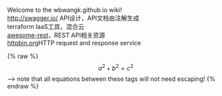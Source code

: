 Welcome to the wbwangk.github.io wiki!  
http://swagger.io/  API设计，API文档由注解生成  
terraform IaaS工具，混合云  
[awesome-rest](https://github.com/wbwangk/awesome-rest#querying)，REST API相关资源  
[httpbin.org](http://httpbin.org)HTTP request and response service

 {% raw %}
  $$a^2 + b^2 = c^2$$ --> note that all equations between these tags will not need escaping! 
 {% endraw %}